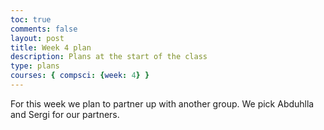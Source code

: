 ```yaml
---
toc: true
comments: false
layout: post
title: Week 4 plan
description: Plans at the start of the class
type: plans
courses: { compsci: {week: 4} }
---
```


For this week we plan to partner up with another group. We pick Abduhlla and Sergi for our partners. 